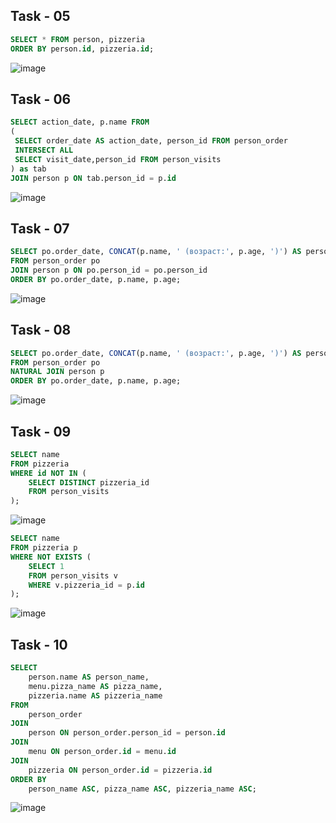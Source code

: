 ## Task - 05

```sql
SELECT * FROM person, pizzeria
ORDER BY person.id, pizzeria.id;
```
![image](https://github.com/nikeyzdereva/oad_vorobyov/assets/112609367/35069106-c8ea-47fc-bc84-008d14cbc76a)


## Task - 06

```sql
SELECT action_date, p.name FROM
(
 SELECT order_date AS action_date, person_id FROM person_order
 INTERSECT ALL
 SELECT visit_date,person_id FROM person_visits
) as tab
JOIN person p ON tab.person_id = p.id
```
![image](https://github.com/nikeyzdereva/oad_vorobyov/assets/112609367/0a3d9faf-4a90-41d9-9ee0-725965ab1bf4)

## Task - 07

```sql
SELECT po.order_date, CONCAT(p.name, ' (возраст:', p.age, ')') AS personal_info
FROM person_order po
JOIN person p ON po.person_id = po.person_id
ORDER BY po.order_date, p.name, p.age;
```
![image](https://github.com/nikeyzdereva/oad_vorobyov/assets/112609367/1c385a68-811d-4158-bb2d-7084020d73a5)



## Task - 08

```sql
SELECT po.order_date, CONCAT(p.name, ' (возраст:', p.age, ')') AS personal_info
FROM person_order po
NATURAL JOIN person p
ORDER BY po.order_date, p.name, p.age;
```

![image](https://github.com/nikeyzdereva/oad_vorobyov/assets/112609367/1cd8742c-2360-4aa9-afc8-4cf3a674e08d)


## Task - 09

```sql
SELECT name
FROM pizzeria
WHERE id NOT IN (
    SELECT DISTINCT pizzeria_id
    FROM person_visits
);
```

![image](https://github.com/nikeyzdereva/oad_vorobyov/assets/112609367/ec04afe9-ca01-47a4-9271-67ec81f203f2)



```sql
SELECT name
FROM pizzeria p
WHERE NOT EXISTS (
    SELECT 1
    FROM person_visits v
    WHERE v.pizzeria_id = p.id
);
```

![image](https://github.com/nikeyzdereva/oad_vorobyov/assets/112609367/3a688f2c-c3c4-47d5-b159-acc04f579674)


## Task - 10

```sql
SELECT
    person.name AS person_name,
    menu.pizza_name AS pizza_name,
    pizzeria.name AS pizzeria_name
FROM
    person_order
JOIN
    person ON person_order.person_id = person.id
JOIN
    menu ON person_order.id = menu.id
JOIN
    pizzeria ON person_order.id = pizzeria.id
ORDER BY
    person_name ASC, pizza_name ASC, pizzeria_name ASC;
```


![image](https://github.com/nikeyzdereva/oad_vorobyov/assets/112609367/8a3422f3-7747-4547-9bc1-589008fb22f7)










